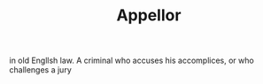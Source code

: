 ---
title: Appellor
letter: A
permalink: "/definitions/appellor.html"
body: in old Engllsh law. A criminal who accuses his accomplices, or who challenges
  a jury
published_at: '2018-07-07'
source: Black's Law Dictionary
layout: post
---